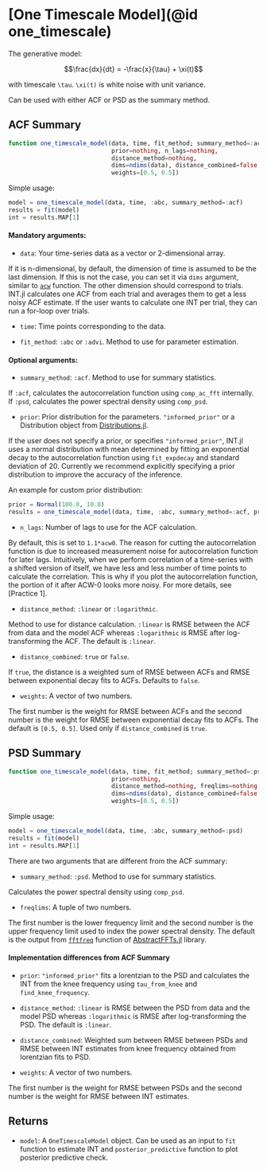 # [One Timescale Model](@id one_timescale)

The generative model:

```math
\frac{dx}{dt} = -\frac{x}{\tau} + \xi(t)
```

with timescale ``\tau``. ``\xi(t)`` is white noise with unit variance. 

Can be used with either ACF or PSD as the summary method. 

## ACF Summary
```julia
function one_timescale_model(data, time, fit_method; summary_method=:acf,
                             prior=nothing, n_lags=nothing,
                             distance_method=nothing,
                             dims=ndims(data), distance_combined=false,
                             weights=[0.5, 0.5])
```

Simple usage:

```julia
model = one_timescale_model(data, time, :abc, summary_method=:acf)
results = fit(model)
int = results.MAP[1]
```

#### Mandatory arguments: 

* `data`: Your time-series data as a vector or 2-dimensional array. 

If it is n-dimensional, by default, the dimension of time is assumed to be the last dimension. If this is not the case, you can set it via `dims` argument, similar to [`acw`](acw.md) function. The other dimension should correspond to trials. INT.jl calculates one ACF from each trial and averages them to get a less noisy ACF estimate. If the user wants to calculate one INT per trial, they can run a for-loop over trials. 

* `time`: Time points corresponding to the data. 

* `fit_method`: `:abc` or `:advi`. Method to use for parameter estimation. 

#### Optional arguments: 

* `summary_method`: `:acf`. Method to use for summary statistics. 

If `:acf`, calculates the autocorrelation function using `comp_ac_fft` internally. If `:psd`, calculates the power spectral density using `comp_psd`. 

* `prior`: Prior distribution for the parameters. `"informed_prior"` or a Distribution object from [Distributions.jl](https://juliastats.org/Distributions.jl/stable/). 

If the user does not specify a prior, or specifies `"informed_prior"`, INT.jl uses a normal distribution with mean determined by fitting an exponential decay to the autocorrelation function using `fit_expdecay` and standard deviation of 20. Currently we recommend explicitly specifying a prior distribution to improve the accuracy of the inference. 

An example for custom prior distribution:

```julia
prior = Normal(100.0, 10.0)
results = one_timescale_model(data, time, :abc, summary_method=:acf, prior=prior)
```

* `n_lags`: Number of lags to use for the ACF calculation. 

By default, this is set to `1.1*acw0`. The reason for cutting the autocorrelation function is due to increased measurement noise for autocorrelation function for later lags. Intuitively, when we perform correlation of a time-series with a shifted version of itself, we have less and less number of time points to calculate the correlation. This is why if you plot the autocorrelation function, the portion of it after ACW-0 looks more noisy. For more details, see [Practice 1]. 

* `distance_method`: `:linear` or `:logarithmic`. 

Method to use for distance calculation. `:linear` is RMSE between the ACF from data and the model ACF whereas `:logarithmic` is RMSE after log-transforming the ACF. The default is `:linear`. 

* `distance_combined`: `true` or `false`. 

If `true`, the distance is a weighted sum of RMSE between ACFs and RMSE between exponential decay fits to ACFs. Defaults to `false`.

* `weights`: A vector of two numbers. 

The first number is the weight for RMSE between ACFs and the second number is the weight for RMSE between exponential decay fits to ACFs. The default is `[0.5, 0.5]`. Used only if `distance_combined` is `true`. 

## PSD Summary

```julia
function one_timescale_model(data, time, fit_method; summary_method=:psd,
                             prior=nothing, 
                             distance_method=nothing, freqlims=nothing,
                             dims=ndims(data), distance_combined=false,
                             weights=[0.5, 0.5])
```

Simple usage:

```julia
model = one_timescale_model(data, time, :abc, summary_method=:psd)
results = fit(model)
int = results.MAP[1]
```


There are two arguments that are different from the ACF summary:

* `summary_method`: `:psd`. Method to use for summary statistics. 

Calculates the power spectral density using `comp_psd`. 

* `freqlims`: A tuple of two numbers. 

The first number is the lower frequency limit and the second number is the upper frequency limit used to index the power spectral density. The default is the output from [`fftfreq`](https://juliamath.github.io/AbstractFFTs.jl/stable/api/#AbstractFFTs.fftfreq) function of [AbstractFFTs.jl](https://juliamath.github.io/AbstractFFTs.jl/stable/) library. 

#### Implementation differences from ACF Summary

* `prior`: `"informed_prior"` fits a lorentzian to the PSD and calculates the INT from the knee frequency using `tau_from_knee` and `find_knee_frequency`. 

* `distance_method`: `:linear` is RMSE between the PSD from data and the model PSD whereas `:logarithmic` is RMSE after log-transforming the PSD. The default is `:linear`. 

* `distance_combined`: Weighted sum between RMSE between PSDs and RMSE between INT estimates from knee frequency obtained from lorentzian fits to PSD. 

* `weights`: A vector of two numbers. 

The first number is the weight for RMSE between PSDs and the second number is the weight for RMSE between INT estimates. 

## Returns

* `model`: A `OneTimescaleModel` object. Can be used as an input to `fit` function to estimate INT and `posterior_predictive` function to plot posterior predictive check. 
